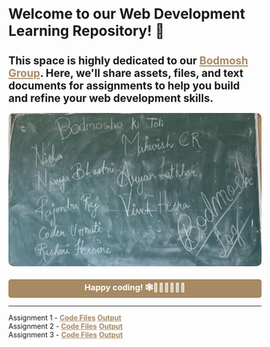 # Welcome to our Web Development Learning Repository! 🚀

## This space is highly dedicated to our <u style="color: #a68a64">Bodmosh Group</u>. Here, we'll share assets, files, and text documents for assignments to help you build and refine your web development skills.

<img src="./bodmosh.jpg" style="border-radius: 10px">

<div style="text-align: center;">
<h3 style="background-color: #a68a64; color: #fff;  padding: 5px; border-radius: 5px;">Happy coding! 🕸👨🏻‍💻👩🏻‍💻</h3>
</div>

<hr>

<div>
  Assignment 1 - <strong><a style="color: #a68a64;" href="https://github.com/icodervivek/bodmosh-webdev/tree/main/assignment_1"><u>Code Files</u></a></strong>  <strong><a style="color: #a68a64;" href="https://icodervivek.github.io/bodmosh-webdev/assignment_1/"><u>Output</u></a></strong>
</div>
<div>
Assignment 2 - <b><a style="color: #a68a64;" href="https://github.com/icodervivek/bodmosh-webdev/tree/main/assignment_2"><u>Code Files</u></a></b>  <strong><a style="color: #a68a64;" href="https://icodervivek.github.io/bodmosh-webdev/assignment_2/bhootlok"><u>Output</u></a> </strong>
</div>
<div>
Assignment 3 - <b><a style="color: #a68a64;" href="https://github.com/icodervivek/bodmosh-webdev/tree/main/assignment_3"><u>Code Files</u></a></b>  <strong><a style="color: #a68a64;" href="https://raw.githubusercontent.com/icodervivek/bodmosh-webdev/refs/heads/main/assignment_3/output.jpg"><u>Output</u></a> </strong>
</div>